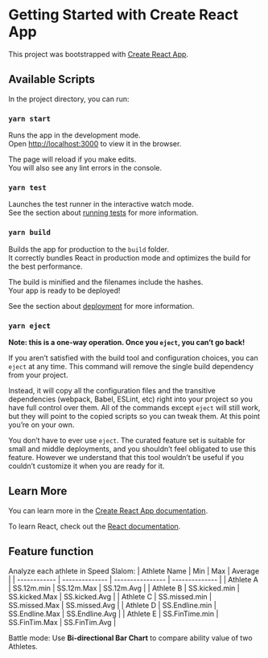 # Getting Started with Create React App

This project was bootstrapped with [Create React App](https://github.com/facebook/create-react-app).

## Available Scripts

In the project directory, you can run:

### `yarn start`

Runs the app in the development mode.\
Open [http://localhost:3000](http://localhost:3000) to view it in the browser.

The page will reload if you make edits.\
You will also see any lint errors in the console.

### `yarn test`

Launches the test runner in the interactive watch mode.\
See the section about [running tests](https://facebook.github.io/create-react-app/docs/running-tests) for more information.

### `yarn build`

Builds the app for production to the `build` folder.\
It correctly bundles React in production mode and optimizes the build for the best performance.

The build is minified and the filenames include the hashes.\
Your app is ready to be deployed!

See the section about [deployment](https://facebook.github.io/create-react-app/docs/deployment) for more information.

### `yarn eject`

**Note: this is a one-way operation. Once you `eject`, you can’t go back!**

If you aren’t satisfied with the build tool and configuration choices, you can `eject` at any time. This command will remove the single build dependency from your project.

Instead, it will copy all the configuration files and the transitive dependencies (webpack, Babel, ESLint, etc) right into your project so you have full control over them. All of the commands except `eject` will still work, but they will point to the copied scripts so you can tweak them. At this point you’re on your own.

You don’t have to ever use `eject`. The curated feature set is suitable for small and middle deployments, and you shouldn’t feel obligated to use this feature. However we understand that this tool wouldn’t be useful if you couldn’t customize it when you are ready for it.

## Learn More

You can learn more in the [Create React App documentation](https://facebook.github.io/create-react-app/docs/getting-started).

To learn React, check out the [React documentation](https://reactjs.org/).


## Feature function

Analyze each athlete in Speed Slalom:
| Athlete Name |       Min      |        Max       |     Average    |
| ------------ | -------------- | ---------------- | -------------- |
|  Athlete A   |   SS.12m.min   |   SS.12m.Max     |   SS.12m.Avg   |
|  Athlete B   |  SS.kicked.min |   SS.kicked.Max  |  SS.kicked.Avg |
|  Athlete C   |  SS.missed.min |   SS.missed.Max  |  SS.missed.Avg |
|  Athlete D   | SS.Endline.min |   SS.Endline.Max | SS.Endline.Avg |
|  Athlete E   | SS.FinTime.min |   SS.FinTim.Max  |  SS.FinTim.Avg |

Battle mode:
Use **Bi-directional Bar Chart** to compare ability value of two Athletes. 